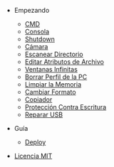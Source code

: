 
- Empezando

  - [CMD](es/README.md)
  - [Consola](es/console.md)
  - [Shutdown](es/shutdown.md)
  - [Cámara](es/camera.md)
  - [Escanear Directorio](es/scan-directory.md)
  - [Editar Atributos de Archivo](es/attributes.md)
  - [Ventanas Infinitas](es/infinite-windows.md)
  - [Borrar Perfil de la PC](es/deleted-profile.md)
  - [Limpiar la Memoria](es/clean-memory.md)
  - [Cambiar Formato](es/change-format.md)
  - [Copiador](es/copier.md)
  - [Protección Contra Escritura](es/write-protection.md)
  - [Reparar USB](es/repair-usb.md)

- Guía

  - [Deploy](es/deploy.md)

- [Licencia MIT](es/license.md)
